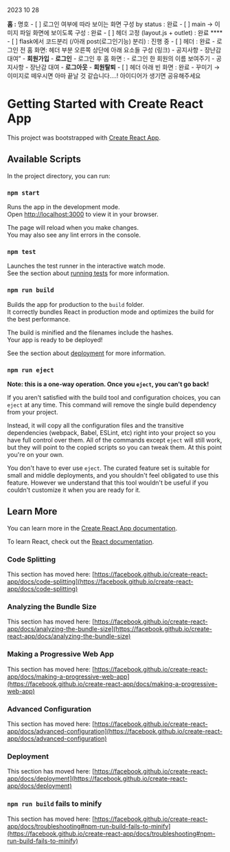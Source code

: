 2023 10 28

**홈  :** 명호
    - [ ]  로그인 여부에 따라 보이는 화면 구성 by status : 완료
    - [ ]  main → 이미지 파일 화면에 보이도록 구성 : 완료
    - [ ]  헤더 고정 (layout.js + outlet) : 완료  ****
    - [ ] flask에서 코드분리 (/아래 post(로그인기능) 분리) : 진행 중
    - [ ] 헤더 : 완료
        - 로그인 전 홈 화면: 헤더 부분 오른쪽 상단에 아래 요소들 구성 (링크)
            - 공지사항
            - 장난감 대여”
            - **회원가입**
            - **로그인**
        - 로그인 후  홈 화면 :
            - 로그인 한 회원의 이름 보여주기
            - 공지사항
            - 장난감 대여
            - **로그아웃**
            - **회원탈퇴**
    - [ ] 헤더 아래 빈 화면 : 완료
        - 꾸미기 → 이미지로 떼우시면 아마 끝날 것 같습니다….! 아이디어가 생기면 공유해주세요

# Getting Started with Create React App

This project was bootstrapped with [Create React App](https://github.com/facebook/create-react-app).

## Available Scripts

In the project directory, you can run:

### `npm start`

Runs the app in the development mode.\
Open [http://localhost:3000](http://localhost:3000) to view it in your browser.

The page will reload when you make changes.\
You may also see any lint errors in the console.

### `npm test`

Launches the test runner in the interactive watch mode.\
See the section about [running tests](https://facebook.github.io/create-react-app/docs/running-tests) for more information.

### `npm run build`

Builds the app for production to the `build` folder.\
It correctly bundles React in production mode and optimizes the build for the best performance.

The build is minified and the filenames include the hashes.\
Your app is ready to be deployed!

See the section about [deployment](https://facebook.github.io/create-react-app/docs/deployment) for more information.

### `npm run eject`

**Note: this is a one-way operation. Once you `eject`, you can't go back!**

If you aren't satisfied with the build tool and configuration choices, you can `eject` at any time. This command will remove the single build dependency from your project.

Instead, it will copy all the configuration files and the transitive dependencies (webpack, Babel, ESLint, etc) right into your project so you have full control over them. All of the commands except `eject` will still work, but they will point to the copied scripts so you can tweak them. At this point you're on your own.

You don't have to ever use `eject`. The curated feature set is suitable for small and middle deployments, and you shouldn't feel obligated to use this feature. However we understand that this tool wouldn't be useful if you couldn't customize it when you are ready for it.

## Learn More

You can learn more in the [Create React App documentation](https://facebook.github.io/create-react-app/docs/getting-started).

To learn React, check out the [React documentation](https://reactjs.org/).

### Code Splitting

This section has moved here: [https://facebook.github.io/create-react-app/docs/code-splitting](https://facebook.github.io/create-react-app/docs/code-splitting)

### Analyzing the Bundle Size

This section has moved here: [https://facebook.github.io/create-react-app/docs/analyzing-the-bundle-size](https://facebook.github.io/create-react-app/docs/analyzing-the-bundle-size)

### Making a Progressive Web App

This section has moved here: [https://facebook.github.io/create-react-app/docs/making-a-progressive-web-app](https://facebook.github.io/create-react-app/docs/making-a-progressive-web-app)

### Advanced Configuration

This section has moved here: [https://facebook.github.io/create-react-app/docs/advanced-configuration](https://facebook.github.io/create-react-app/docs/advanced-configuration)

### Deployment

This section has moved here: [https://facebook.github.io/create-react-app/docs/deployment](https://facebook.github.io/create-react-app/docs/deployment)

### `npm run build` fails to minify

This section has moved here: [https://facebook.github.io/create-react-app/docs/troubleshooting#npm-run-build-fails-to-minify](https://facebook.github.io/create-react-app/docs/troubleshooting#npm-run-build-fails-to-minify)
